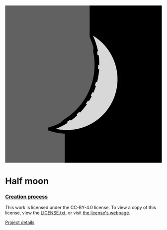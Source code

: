 ![Half moon image](half_moon.png)

# Half moon

### [Creation process](creation_process.mp4?raw=true)

This work is licensed under the CC-BY-4.0 license. To view a copy of this license, view the [LICENSE.txt](LICENSE.txt), or visit [the license's webpage](http://creativecommons.org/licenses/by/4.0/).

[Project details](https://omarinc0.github.io/half-moon/)

